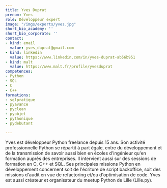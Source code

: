 ```yaml
---
title: Yves Duprat
prenom: Yves
role: Développeur expert
image: "/imgs/experts/yves.jpg"
short_bio_academy: ''
short_bio_corporate: ''
contact:
- kind: email
  value: yves_duprat@gmail.com
- kind: linkedin
  value: https://www.linkedin.com/in/yves-duprat-ab56b951
- kind: malt
  value: https://www.malt.fr/profile/yvesduprat
competences:
- Python
- SQL
- C
- C++
formations:
- sqlpratique
- pyavance
- pyclean
- pyobjet
- pythonique
- pydebutant

---
```

Yves est développeur Python freelance depuis 15 ans. Son activité professionnelle Python se répartit à part égale, entre du développement et de la transmission de savoir aussi bien en écoles d'ingénieur qu'en formation auprès des entreprises. Il intervient aussi sur des sessions de formation en C, C++ et SQL.
Ses principales missions Python en développement concernent soit de l'écriture de script backoffice, soit des missions d'audit en vue de refactoring et/ou d'optimisation de code.
Yves est aussi créateur et organisateur du meetup Python de Lille (Lille.py).